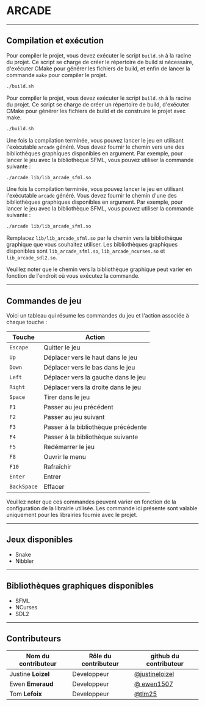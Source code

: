 # ARCADE
___
## Compilation et exécution

Pour compiler le projet, vous devez exécuter le script `build.sh` à la racine du projet. Ce script se charge de créer le répertoire de build si nécessaire, d'exécuter CMake pour générer les fichiers de build, et enfin de lancer la commande `make` pour compiler le projet.

```bash
./build.sh
```

Pour compiler le projet, vous devez exécuter le script `build.sh` à la racine du projet. Ce script se charge de créer un répertoire de build, d'exécuter CMake pour générer les fichiers de build et de construire le projet avec make.

```bash
./build.sh
```

Une fois la compilation terminée, vous pouvez lancer le jeu en utilisant l'exécutable `arcade` généré. Vous devez fournir le chemin vers une des bibliothèques graphiques disponibles en argument. Par exemple, pour lancer le jeu avec la bibliothèque SFML, vous pouvez utiliser la commande suivante :

```bash
./arcade lib/lib_arcade_sfml.so
```

Une fois la compilation terminée, vous pouvez lancer le jeu en utilisant l'exécutable `arcade` généré. Vous devez fournir le chemin d'une des bibliothèques graphiques disponibles en argument. Par exemple, pour lancer le jeu avec la bibliothèque SFML, vous pouvez utiliser la commande suivante :

```bash
./arcade lib/lib_arcade_sfml.so
```

Remplacez `lib/lib_arcade_sfml.so` par le chemin vers la bibliothèque graphique que vous souhaitez utiliser. Les bibliothèques graphiques disponibles sont `lib_arcade_sfml.so`, `lib_arcade_ncurses.so` et `lib_arcade_sdl2.so`.

Veuillez noter que le chemin vers la bibliothèque graphique peut varier en fonction de l'endroit où vous exécutez la commande.
___
## Commandes de jeu

Voici un tableau qui résume les commandes du jeu et l'action associée à chaque touche :

| Touche | Action |
| --- | --- |
| `Escape` | Quitter le jeu |
| `Up` | Déplacer vers le haut dans le jeu |
| `Down` | Déplacer vers le bas dans le jeu |
| `Left` | Déplacer vers la gauche dans le jeu |
| `Right` | Déplacer vers la droite dans le jeu |
| `Space` | Tirer dans le jeu |
| `F1` | Passer au jeu précédent |
| `F2` | Passer au jeu suivant |
| `F3` | Passer à la bibliothèque précédente |
| `F4` | Passer à la bibliothèque suivante |
| `F5` | Redémarrer le jeu |
| `F8` | Ouvrir le menu |
| `F10` | Rafraîchir |
| `Enter` | Entrer |
| `BackSpace` | Effacer |

Veuillez noter que ces commandes peuvent varier en fonction de la configuration de la librairie utilisée.
Les commande ici présente sont valable uniquement pour les librairies fournie avec le projet.
___
## Jeux disponibles

- Snake
- Nibbler
___
## Bibliothèques graphiques disponibles

- SFML
- NCurses
- SDL2
___
## Contributeurs
| Nom du contributeur   | Rôle du contributeur | github du contributeur                             |
|-----------------------| --- |----------------------------------------------------|
| Justine **Loizel**    | Developpeur | [@justineloizel](https://github.com/justineloizel) |
| Ewen **Emeraud**      | Developpeur | [@ ewen1507](https://github.com/ewen1507)          |
| Tom **Lefoix**        | Developpeur | [@tlm25](https://github.com/tlmx25)                |

